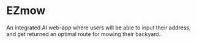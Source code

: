 # EZmow
An integrated AI web-app where users will be able to input their address, and get returned an optimal route for mowing their backyard..
